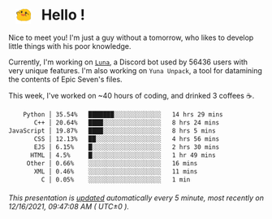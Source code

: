 <h1>   <img src="./spoink.gif" style="vertical-align:middle;" width="30px">   Hello ! </h1>

Nice to meet you! I'm just a guy without a tomorrow, who likes to develop little things with his poor knowledge.

Currently, I'm working on <a href='https://github.com/Asgarrrr/Luna'>`Luna`</a>, a Discord bot used by 56436 users with very unique features. I'm also working on `Yuna Unpack`, a tool for datamining the contents of Epic Seven's files.

This week, I've worked on ~40 hours of coding, and drinked 3 coffees ☕.

```
    Python │ 35.54%   ███████░░░░░░░░░░░░░   14 hrs 29 mins
       C++ │ 20.64%   ████░░░░░░░░░░░░░░░░   8 hrs 24 mins
JavaScript │ 19.87%   ████░░░░░░░░░░░░░░░░   8 hrs 5 mins
       CSS │ 12.13%   ██░░░░░░░░░░░░░░░░░░   4 hrs 56 mins
       EJS │ 6.15%    █░░░░░░░░░░░░░░░░░░░   2 hrs 30 mins
      HTML │ 4.5%     █░░░░░░░░░░░░░░░░░░░   1 hr 49 mins
     Other │ 0.66%    ░░░░░░░░░░░░░░░░░░░░   16 mins
       XML │ 0.46%    ░░░░░░░░░░░░░░░░░░░░   11 mins
         C │ 0.05%    ░░░░░░░░░░░░░░░░░░░░   1 min
```

###### This presentation is [updated](https://github.com/Asgarrrr) automatically every 5 minute, most recently on 12/16/2021, 09:47:08 AM ( UTC±0 ).
